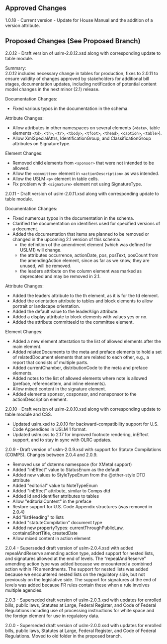 ## Approved Changes  

1.0.18 - Current version - Update for House Manual and the addition of a version attribute. 

## Proposed Changes (See Proposed Branch)  

2.0.12 - Draft version of uslm-2.0.12.xsd along with corresponding update to table module. 

Summary:  
2.0.12 includes necessary change in tables for production, fixes to 2.0.11 to ensure validity of changes approved by stakeholders for additional bill stages, documentation updates, including notification of potential content model changes in the next minor
(2.1) release.  

Documentation Changes:  
- Fixed various typos in the documentation in the schema.  

Attribute Changes:  
- Allow attributes in other namespaces on several elements (`<date>`, table elements `<td>`, `<th>`, `<tr>`, `<tbody>`, `<tfoot>`, `<thead>`, `<caption>`, `<table>`).    
- Allow XmlSpecialAttrs, IdentificationGroup, and ClassificationGroup attributes on SignatureType.  

Element Changes:  
- Removed child elements from `<sponsor>` that were not intended to be allowed.  
- Allow the `<committee>` element in `<actionDescription>` as was intended.   
- Allow the USLM `<p>` element in table cells.   
- Fix problem with `<signature>` element not using SignatureType.  


2.0.11 - Draft version of uslm-2.0.11.xsd along with corresponding update to table module.  

Documentation Changes:
- Fixed numerous typos in the documentation in the schema.  
- Clarified the documentation on identifiers used for specified versions of a document.  
- Added the documentation that items are planned to be removed or changed in the upcoming 2.1 version of this schema:  
  - the definition of the amendment element (which was defined for USLM1) will change.  
  - the attributes occurrence, actionDate, pos, posText, posCount from the amendingAction element, since as far as we know, they are unused, will be removed.  
  - the leaders attribute on the column element was marked as deprecated and may be removed in 2.1.  

Attribute Changes:
- Added the leaders attribute to the th element, as it is for the td element.  
- Added the orientation attribute to tables and block elements to allow portrait or landscape orientation.  
- Added the default value to the leaderAlign attribute.  
- Added a display attribute to block elements with values yes or no.  
- Added the attribute committeeId to the committee element.  

Element Changes:
- Added a new element  attestation to the list of allowed elements after the main element.
- Added relatedDocuments to the meta and preface elements to hold a set of relatedDocument elements that are related to each other, e.g., a report that consists of multiple parts.  
- Added currentChamber, distributionCode to the meta and preface elements.  
- Added notes to the list of allowed elements where note is allowed (preface, referenceItem, and inline elements).  
- Allow mixed content in the signature element.  
- Added elements sponsor, cosponsor, and nonsponsor to the actionDescription element.  

2.0.10 - Draft version of uslm-2.0.10.xsd along with corresponding update to table module and CSS.
- Updated uslm.xsd to 2.0.10 for backward-compatibility support for U.S. Code Appendices in USLM 1 format.   
- Updated uslm.css to 2.17 for improved footnote rendering, inEffect support, and to stay in sync with OLRC updates.   
   
2.0.9 - Draft version of uslm-2.0.9.xsd with support for Statute Compilations (COMPS). Changes between 2.0.4 and 2.0.9.   
- Removed use of dcterms namespace (for XMetal support)    
- Added "inEffect" value to StatusEnum as the default  
- Added new values to StyleTypeEnum from the @other-style DTD attribute  
- Added "editorial" value to NoteTypeEnum  
- Added "inEffect" attribute, similar to Comps dtd  
- Added id and identifier attributes to tables  
- Allow "editorialContent" in the preface  
- Restore support for U.S. Code Appendix structures (was removed in 2.0.4)  
- Add "listHeading" to lists  
- Added "statuteCompilation" document type  
- Added new propertyTypes: currentThroughPublicLaw, containsShortTitle, createdDate  
- Allow mixed content in action element  

2.0.4 - Superseded draft version of uslm-2.0.4.xsd with added repealAndReserve amending action type, added support for nested lists, and signatures allowed at the end of levels. The “repealAndReserve” amending action type was added because we encountered a combined action within FR amendments. The support for nested lists was added because we encountered nested lists on the regulatory side, but not previously on the legislative side. The support for signatures at the end of levels was added because FR rules contain these when a rule involves multiple agencies.

2.0.3 - Superseded draft version of uslm-2.0.3.xsd with updates for enrolled bills, public laws, Statutes at Large, Federal Register, and Code of Federal Regulations including use of processing instructions for white space and the foreign element for use in regulatory data.

2.0.0 - Superseded draft version of uslm-2.0.0.xsd with updates for enrolled bills, public laws, Statutes at Large, Federal Register, and Code of Federal Regulations. Moved to old folder in the proposed branch. 




